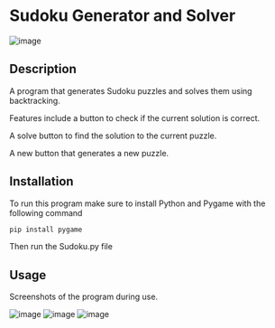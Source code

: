 # Sudoku Generator and Solver
![image](https://user-images.githubusercontent.com/42254833/129457808-e2b7625e-daa8-4770-924f-d72fe8f5aff8.png)

## Description
A program that generates Sudoku puzzles and solves them using backtracking. 

Features include a button to check if the current solution is correct. 

A solve button to find the solution to the current puzzle. 

A new button that generates a new puzzle. 

## Installation

To run this program make sure to install Python and Pygame with the following command

```bash
pip install pygame
```

Then run the Sudoku.py file

## Usage

Screenshots of the program during use.

![image](https://user-images.githubusercontent.com/42254833/129457871-0a0246c7-31a3-41be-b5da-310c8d2fb78f.png)
![image](https://user-images.githubusercontent.com/42254833/129457879-084f4d18-9a75-411d-9f0a-6a891f531a49.png)
![image](https://user-images.githubusercontent.com/42254833/129457896-fb670ae3-cecb-4ad1-ba39-40457f5832ac.png)
